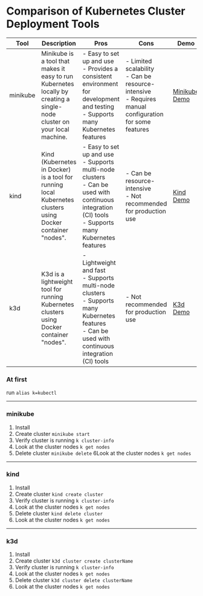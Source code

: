 # Comparison of Kubernetes Cluster Deployment Tools

| Tool | Description | Pros | Cons | Demo |
| --- | --- | --- | --- | --- |
| minikube | Minikube is a tool that makes it easy to run Kubernetes locally by creating a single-node cluster on your local machine. | - Easy to set up and use<br>- Provides a consistent environment for development and testing<br>- Supports many Kubernetes features | - Limited scalability<br>- Can be resource-intensive<br>- Requires manual configuration for some features | [Minikube Demo](https://minikube.sigs.k8s.io/docs/) |
| kind | Kind (Kubernetes in Docker) is a tool for running local Kubernetes clusters using Docker container "nodes". | - Easy to set up and use<br>- Supports multi-node clusters<br>- Can be used with continuous integration (CI) tools<br>- Supports many Kubernetes features | - Can be resource-intensive<br>- Not recommended for production use | [Kind Demo](https://kind.sigs.k8s.io/docs/user/quick-start/) |
| k3d | K3d is a lightweight tool for running Kubernetes clusters using Docker container "nodes". | - Lightweight and fast<br>- Supports multi-node clusters<br>- Supports many Kubernetes features<br>- Can be used with continuous integration (CI) tools | - Not recommended for production use | [K3d Demo](https://k3d.io/#getting-started) |


### At first
run `alias k=kubectl`

---

### minikube

1. Install
2. Create cluster `minikube start`
3. Verify cluster is running `k cluster-info`
4. Look at the cluster nodes `k get nodes`
5. Delete cluster `minikube delete`
6Look at the cluster nodes `k get nodes`

---

### kind

1. Install
2. Create cluster `kind create cluster`
3. Verify cluster is running `k cluster-info`
4. Look at the cluster nodes `k get nodes`
5. Delete cluster `kind delete cluster`
6. Look at the cluster nodes `k get nodes`

---

### k3d

1. Install
2. Create cluster `k3d cluster create clusterName`
3. Verify cluster is running `k cluster-info`
4. Look at the cluster nodes `k get nodes`
5. Delete cluster `k3d cluster delete clusterName`
6. Look at the cluster nodes `k get nodes`

